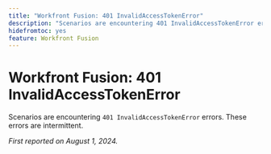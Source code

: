 ```yaml
---
title: "Workfront Fusion: 401 InvalidAccessTokenError"
description: "Scenarios are encountering 401 InvalidAccessTokenError errors. These errors are intermittent."
hidefromtoc: yes
feature: Workfront Fusion
---
```


# Workfront Fusion: 401 InvalidAccessTokenError

Scenarios are encountering `401 InvalidAccessTokenError` errors. These errors are intermittent.

_First reported on August 1, 2024._
